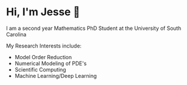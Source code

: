 # Hi, I'm Jesse 👋
I am a second year Mathematics PhD Student at the University of South Carolina

My Research Interests include:
- Model Order Reduction
- Numerical Modeling of PDE's
- Scientific Computing
- Machine Learning/Deep Learning

<!--
**Jazzdaddy/Jazzdaddy** is a ✨ _special_ ✨ repository because its `README.md` (this file) appears on your GitHub profile.

Here are some ideas to get you started:

- 🔭 I’m currently working on ...
- 🌱 I’m currently learning ...
- 👯 I’m looking to collaborate on ...
- 🤔 I’m looking for help with ...
- 💬 Ask me about ...
- 📫 How to reach me: ...
- 😄 Pronouns: ...
- ⚡ Fun fact: ...
-->
